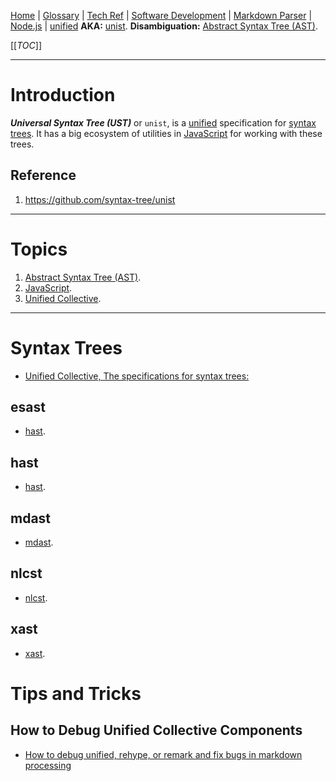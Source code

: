 [Home](/Slalom-LLC/Slalom-Consulting) | [Glossary](/Glossary) | [Tech Ref](/Tech-Ref) | [Software Development](/Tech-Ref/Software-Development) | [Markdown Parser](/Tech-Ref/Software-Development/Markup-Language/Markdown/Markdown-Parser) | [Node.js](/Tech-Ref/Software-Development/JavaScript/Node.js) | [unified](/Tech-Ref/Software-Development/JavaScript/Node.js/unified)
**AKA:** [unist](/Tech-Ref/Software-Development/JavaScript/Node.js/unified/UST-\(Universal-Syntax-Tree\)/unist).
**Disambiguation:** [Abstract Syntax Tree (AST)](/Tech-Ref/Software-Development/Data-Structures/AST-\(Abstract-Syntax-Tree\)).

[[_TOC_]]

---
# Introduction
***Universal Syntax Tree (UST)*** or `unist`, is a [unified](/Tech-Ref/Software-Development/JavaScript/Node.js/unified) specification for [syntax trees](/Tech-Ref/Software-Development/Data-Structures/AST-\(Abstract-Syntax-Tree\)). It has a big ecosystem of utilities in [JavaScript](/Tech-Ref/Software-Development/JavaScript) for working with these trees.

## Reference
1. https://github.com/syntax-tree/unist

---
# Topics
1. [Abstract Syntax Tree (AST)](/Tech-Ref/Software-Development/Data-Structures/AST-\(Abstract-Syntax-Tree\)).
1. [JavaScript](/Tech-Ref/Software-Development/JavaScript).
1. [Unified Collective](/Tech-Ref/Software-Development/JavaScript/Node.js/unified).

---
# Syntax Trees
- [Unified Collective, The specifications for syntax trees:](https://unifiedjs.com/learn/guide/introduction-to-unified/#collective)

## esast
   - [hast](noPage).

## hast
   - [hast](noPage).

## mdast
   - [mdast](/Tech-Ref/Software-Development/JavaScript/Node.js/unified/UST-\(Universal-Syntax-Tree\)/mdast-\(Markdown-Abstract-Syntax-Tree\)).

## nlcst
   - [nlcst](noPage).

## xast
   - [xast](noPage).

# Tips and Tricks

## How to Debug Unified Collective Components
- [How to debug unified, rehype, or remark and fix bugs in markdown processing](https://swizec.com/blog/how-to-debug-unified-rehype-or-remark-and-fix-bugs-in-markdown-processing-2/)
